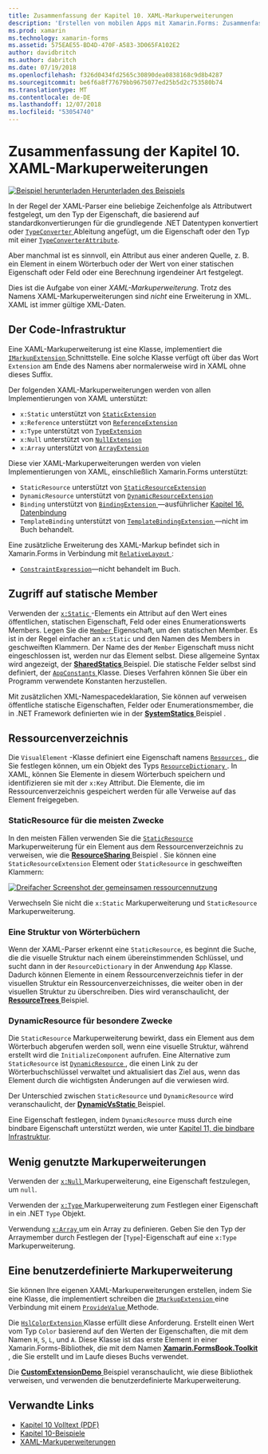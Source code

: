 ```yaml
---
title: Zusammenfassung der Kapitel 10. XAML-Markuperweiterungen
description: 'Erstellen von mobilen Apps mit Xamarin.Forms: Zusammenfassung der Kapitel 10. XAML-Markuperweiterungen'
ms.prod: xamarin
ms.technology: xamarin-forms
ms.assetid: 575EAE55-BD4D-470F-A583-3D065FA102E2
author: davidbritch
ms.author: dabritch
ms.date: 07/19/2018
ms.openlocfilehash: f326d0434fd2565c30890dea0838168c9d8b4287
ms.sourcegitcommit: be6f6a8f77679bb9675077ed25b5d2c753580b74
ms.translationtype: MT
ms.contentlocale: de-DE
ms.lasthandoff: 12/07/2018
ms.locfileid: "53054740"
---
```

# <a name="summary-of-chapter-10-xaml-markup-extensions"></a>Zusammenfassung der Kapitel 10. XAML-Markuperweiterungen

[![Beispiel herunterladen](~/media/shared/download.png) Herunterladen des Beispiels](https://github.com/xamarin/xamarin-forms-book-samples/tree/master/Chapter10)

In der Regel der XAML-Parser eine beliebige Zeichenfolge als Attributwert festgelegt, um den Typ der Eigenschaft, die basierend auf standardkonvertierungen für die grundlegende .NET Datentypen konvertiert oder [ `TypeConverter` ](xref:Xamarin.Forms.TypeConverter) Ableitung angefügt, um die Eigenschaft oder den Typ mit einer [`TypeConverterAttribute`](xref:Xamarin.Forms.TypeConverterAttribute).

Aber manchmal ist es sinnvoll, ein Attribut aus einer anderen Quelle, z. B. ein Element in einem Wörterbuch oder der Wert von einer statischen Eigenschaft oder Feld oder eine Berechnung irgendeiner Art festgelegt.

Dies ist die Aufgabe von einer *XAML-Markuperweiterung*. Trotz des Namens XAML-Markuperweiterungen sind *nicht* eine Erweiterung in XML. XAML ist immer gültige XML-Daten.

## <a name="the-code-infrastructure"></a>Der Code-Infrastruktur

Eine XAML-Markuperweiterung ist eine Klasse, implementiert die [ `IMarkupExtension` ](xref:Xamarin.Forms.Xaml.IMarkupExtension) Schnittstelle. Eine solche Klasse verfügt oft über das Wort `Extension` am Ende des Namens aber normalerweise wird in XAML ohne dieses Suffix.

Der folgenden XAML-Markuperweiterungen werden von allen Implementierungen von XAML unterstützt:

- `x:Static` unterstützt von [`StaticExtension`](xref:Xamarin.Forms.Xaml.StaticExtension)
- `x:Reference` unterstützt von [`ReferenceExtension`](xref:Xamarin.Forms.Xaml.ReferenceExtension)
- `x:Type` unterstützt von [`TypeExtension`](xref:Xamarin.Forms.Xaml.TypeExtension)
- `x:Null` unterstützt von [`NullExtension`](xref:Xamarin.Forms.Xaml.NullExtension)
- `x:Array` unterstützt von [`ArrayExtension`](xref:Xamarin.Forms.Xaml.ArrayExtension)

Diese vier XAML-Markuperweiterungen werden von vielen Implementierungen von XAML, einschließlich Xamarin.Forms unterstützt:

- `StaticResource` unterstützt von [`StaticResourceExtension`](xref:Xamarin.Forms.Xaml.StaticResourceExtension)
- `DynamicResource` unterstützt von [`DynamicResourceExtension`](xref:Xamarin.Forms.Xaml.DynamicResourceExtension)
- `Binding` unterstützt von [ `BindingExtension` ](xref:Xamarin.Forms.Xaml.BindingExtension) &mdash;ausführlicher [Kapitel 16. Datenbindung](#chapter16)
- `TemplateBinding` unterstützt von [ `TemplateBindingExtension` ](xref:Xamarin.Forms.Xaml.TemplateBindingExtension) &mdash;nicht im Buch behandelt.

Eine zusätzliche Erweiterung des XAML-Markup befindet sich in Xamarin.Forms in Verbindung mit [ `RelativeLayout` ](xref:Xamarin.Forms.RelativeLayout):

- [`ConstraintExpression`](xref:Xamarin.Forms.ConstraintExpression)&mdash;nicht behandelt im Buch.

## <a name="accessing-static-members"></a>Zugriff auf statische Member

Verwenden der [ `x:Static` ](xref:Xamarin.Forms.Xaml.StaticExtension) -Elements ein Attribut auf den Wert eines öffentlichen, statischen Eigenschaft, Feld oder eines Enumerationswerts Members. Legen Sie die [ `Member` ](xref:Xamarin.Forms.Xaml.StaticExtension.Member) Eigenschaft, um den statischen Member. Es ist in der Regel einfacher an `x:Static` und den Namen des Members in geschweiften Klammern. Der Name des der `Member` Eigenschaft muss nicht eingeschlossen ist, werden nur das Element selbst. Diese allgemeine Syntax wird angezeigt, der [ **SharedStatics** ](https://github.com/xamarin/xamarin-forms-book-samples/tree/master/Chapter10/SharedStatics) Beispiel. Die statische Felder selbst sind definiert, der [ `AppConstants` ](https://github.com/xamarin/xamarin-forms-book-samples/blob/master/Chapter10/SharedStatics/SharedStatics/SharedStatics/AppConstants.cs) Klasse. Dieses Verfahren können Sie über ein Programm verwendete Konstanten herzustellen.

Mit zusätzlichen XML-Namespacedeklaration, Sie können auf verweisen öffentliche statische Eigenschaften, Felder oder Enumerationsmember, die in .NET Framework definierten wie in der [ **SystemStatics** ](https://github.com/xamarin/xamarin-forms-book-samples/tree/master/Chapter10/SystemStatics) Beispiel .

## <a name="resource-dictionaries"></a>Ressourcenverzeichnis

Die `VisualElement` -Klasse definiert eine Eigenschaft namens [ `Resources` ](xref:Xamarin.Forms.VisualElement.Resources) , die Sie festlegen können, um ein Objekt des Typs [ `ResourceDictionary` ](xref:Xamarin.Forms.ResourceDictionary). In XAML, können Sie Elemente in diesem Wörterbuch speichern und identifizieren sie mit der `x:Key` Attribut. Die Elemente, die im Ressourcenverzeichnis gespeichert werden für alle Verweise auf das Element freigegeben.

### <a name="staticresource-for-most-purposes"></a>StaticResource für die meisten Zwecke

In den meisten Fällen verwenden Sie die [ `StaticResource` ](xref:Xamarin.Forms.Xaml.StaticResourceExtension) Markuperweiterung für ein Element aus dem Ressourcenverzeichnis zu verweisen, wie die [ **ResourceSharing** ](https://github.com/xamarin/xamarin-forms-book-samples/tree/master/Chapter10/ResourceSharing) Beispiel . Sie können eine `StaticResourceExtension` Element oder `StaticResource` in geschweiften Klammern:

[![Dreifacher Screenshot der gemeinsamen ressourcennutzung](images/ch10fg03-small.png "Ressourcenfreigabe")](images/ch10fg03-large.png#lightbox "gemeinsame Nutzung von Ressourcen")

Verwechseln Sie nicht die `x:Static` Markuperweiterung und `StaticResource` Markuperweiterung.

### <a name="a-tree-of-dictionaries"></a>Eine Struktur von Wörterbüchern

Wenn der XAML-Parser erkennt eine `StaticResource`, es beginnt die Suche, die die visuelle Struktur nach einem übereinstimmenden Schlüssel, und sucht dann in der `ResourceDictionary` in der Anwendung `App` Klasse. Dadurch können Elemente in einem Ressourcenverzeichnis tiefer in der visuellen Struktur ein Ressourcenverzeichnisses, die weiter oben in der visuellen Struktur zu überschreiben. Dies wird veranschaulicht, der [ **ResourceTrees** ](https://github.com/xamarin/xamarin-forms-book-samples/tree/master/Chapter10/ResourceTrees) Beispiel.

### <a name="dynamicresource-for-special-purposes"></a>DynamicResource für besondere Zwecke

Die `StaticResource` Markuperweiterung bewirkt, dass ein Element aus dem Wörterbuch abgerufen werden soll, wenn eine visuelle Struktur, während erstellt wird die `InitializeComponent` aufrufen. Eine Alternative zum `StaticResource` ist [ `DynamicResource` ](xref:Xamarin.Forms.Xaml.DynamicResourceExtension), die einen Link zu der Wörterbuchschlüssel verwaltet und aktualisiert das Ziel aus, wenn das Element durch die wichtigsten Änderungen auf die verwiesen wird.

Der Unterschied zwischen `StaticResource` und `DynamicResource` wird veranschaulicht, der [ **DynamicVsStatic** ](https://github.com/xamarin/xamarin-forms-book-samples/tree/master/Chapter10/DynamicVsStatic) Beispiel.

Eine Eigenschaft festlegen, indem `DynamicResource` muss durch eine bindbare Eigenschaft unterstützt werden, wie unter [Kapitel 11, die bindbare Infrastruktur](chapter11.md).

## <a name="lesser-used-markup-extensions"></a>Wenig genutzte Markuperweiterungen

Verwenden der [ `x:Null` ](xref:Xamarin.Forms.Xaml.NullExtension) Markuperweiterung, eine Eigenschaft festzulegen, um `null`.

Verwenden der [ `x:Type` ](xref:Xamarin.Forms.Xaml.TypeExtension) Markuperweiterung zum Festlegen einer Eigenschaft in ein .NET `Type` Objekt.

Verwendung [ `x:Array` ](xref:Xamarin.Forms.Xaml.ArrayExtension) um ein Array zu definieren. Geben Sie den Typ der Arraymember durch Festlegen der [`Type`]-Eigenschaft auf eine `x:Type` Markuperweiterung.

## <a name="a-custom-markup-extension"></a>Eine benutzerdefinierte Markuperweiterung

Sie können Ihre eigenen XAML-Markuperweiterungen erstellen, indem Sie eine Klasse, die implementiert schreiben die [ `IMarkupExtension` ](xref:Xamarin.Forms.Xaml.IMarkupExtension) eine Verbindung mit einem [ `ProvideValue` ](xref:Xamarin.Forms.Xaml.IMarkupExtension.ProvideValue(System.IServiceProvider)) Methode.

Die [ `HslColorExtension` ](https://github.com/xamarin/xamarin-forms-book-samples/blob/master/Libraries/Xamarin.FormsBook.Toolkit/Xamarin.FormsBook.Toolkit/HslColorExtension.cs) Klasse erfüllt diese Anforderung. Erstellt einen Wert vom Typ `Color` basierend auf den Werten der Eigenschaften, die mit dem Namen `H`, `S`, `L`, und `A`. Diese Klasse ist das erste Element in einer Xamarin.Forms-Bibliothek, die mit dem Namen [ **Xamarin.FormsBook.Toolkit** ](https://github.com/xamarin/xamarin-forms-book-samples/tree/master/Libraries/Xamarin.FormsBook.Toolkit) , die Sie erstellt und im Laufe dieses Buchs verwendet.

Die [ **CustomExtensionDemo** ](https://github.com/xamarin/xamarin-forms-book-samples/tree/master/Chapter10/CustomExtensionDemo) Beispiel veranschaulicht, wie diese Bibliothek verweisen, und verwenden die benutzerdefinierte Markuperweiterung.

## <a name="related-links"></a>Verwandte Links

- [Kapitel 10 Volltext (PDF)](https://download.xamarin.com/developer/xamarin-forms-book/XamarinFormsBook-Ch10-Apr2016.pdf)
- [Kapitel 10-Beispiele](https://github.com/xamarin/xamarin-forms-book-samples/tree/master/Chapter10)
- [XAML-Markuperweiterungen](~/xamarin-forms/xaml/markup-extensions/index.md)
